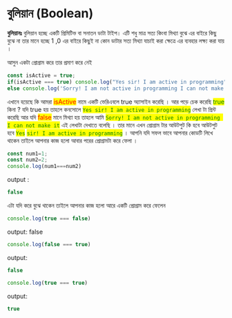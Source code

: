 # বুলিয়ান (Boolean)

**বুলিয়ানঃ** বুলিয়ান হচ্ছে একটি প্রিমিটিভ বা সনাতন ডাটা টাইপ। এটি শধু মাত্র সত্য কিংবা মিথ্যা বুঝে এর বাইরে কিছু বুঝে না তার মানে হচ্ছে 1 ,0 এর বাইরে কিছুই না কোন ডাটার সত্য মিথ্যা যাচাই করা ক্ষেত্রে এর ব্যবহার লক্ষ্য করা যায় ।

আসুন একটা প্রোগ্রাম করে তার প্রমাণ করে নেই

```javascript
const isActive = true;
if(isActive === true) console.log("Yes sir! I am active in programming");
else console.log('Sorry! I am not active in programming I can not make it');
```

এখানে হয়েছে কি আমরা <mark style="color:red;">isActive</mark> নামে একটি ভেরিএবলে true অ্যাসাইন করেছি । আর পড়ে চেক করেছি <mark style="color:green;">true</mark> কিনা ? যদি true হয় তাহলে কনসোলে <mark style="color:green;">`Yes sir! I am active in programming`</mark> লেখা টা প্রিন্ট করেছি আর যদি <mark style="color:red;">false</mark> মানে মিথ্যা হয় তাহলে আমি <mark style="color:green;">`Sorry! I am not active in programming I can not make it`</mark> এই লেখাটা দেখাতে বলেছি । তার মানে এখন প্রোগ্রাম টার আউটপুট কি হবে আউটপুট হবে <mark style="color:green;">`Yes`</mark> <mark style="color:green;">`sir! I am active in programming`</mark> । আপনি যদি সফল ভাবে আপনার কোডটি লিখে থাকেন তাইলে আপনার কাজ হলো আবার পরের প্রোগ্রামটা করে ফেলা ।

```javascript
const num1=1;
const num2=2;
console.log(num1===num2)
```

output :

```javascript
false
```

এটা যদি করে বুঝে থাকেন তাইলে আপনার কাজ হলো আরে একটি প্রোগ্রাম করে ফেলেন

```javascript
console.log(true === false)
```

output: false

```javascript
console.log(false === true)
```

output:

```javascript
false
```

```javascript
console.log(true === true)
```

output:

```javascript
true
```
